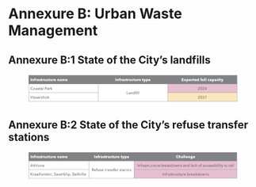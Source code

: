 # Annexure B: Urban Waste Management

## Annexure B:1 State of the City’s landfills

<figure><img src="../.gitbook/assets/image (57).png" alt=""><figcaption></figcaption></figure>

## Annexure B:2 State of the City’s refuse transfer stations

<figure><img src="../.gitbook/assets/image (79).png" alt=""><figcaption></figcaption></figure>
